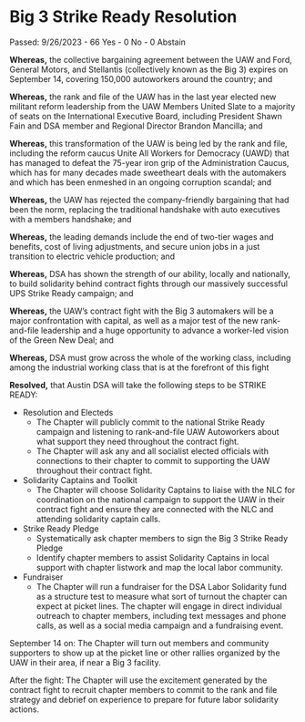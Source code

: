 # Big 3 Strike Ready Resolution
Passed: 9/26/2023 - 66 Yes - 0 No - 0 Abstain

**Whereas,** the collective bargaining agreement between the UAW and Ford, General Motors, and Stellantis (collectively known as the Big 3) expires on September 14, covering 150,000 autoworkers around the country; and

**Whereas,** the rank and file of the UAW has in the last year elected new militant reform leadership from the UAW Members United Slate to a majority of seats on the International Executive Board, including President Shawn Fain and DSA member and Regional Director Brandon Mancilla; and

**Whereas,** this transformation of the UAW is being led by the rank and file, including the reform caucus Unite All Workers for Democracy (UAWD) that has managed to defeat the 75-year iron grip of the Administration Caucus, which has for many decades made sweetheart deals with the automakers and which has been enmeshed in an ongoing corruption scandal; and 

**Whereas,** the UAW has rejected the company-friendly bargaining that had been the norm, replacing the traditional handshake with auto executives with a members handshake; and 

**Whereas,** the leading demands include the end of two-tier wages and benefits, cost of living adjustments, and secure union jobs in a just transition to electric vehicle production; and

**Whereas,** DSA has shown the strength of our ability, locally and nationally, to build solidarity behind contract fights through our massively successful UPS Strike Ready campaign; and

**Whereas,** the UAW’s contract fight with the Big 3 automakers will be a major confrontation with capital, as well as a major test of the new rank-and-file leadership and a huge opportunity to advance a worker-led vision of the Green New Deal; and

**Whereas,** DSA must grow across the whole of the working class, including among the industrial working class that is at the forefront of this fight

**Resolved,** that Austin DSA will take the following steps to be STRIKE READY: 
- Resolution and Electeds
    - The Chapter will publicly commit to the national Strike Ready campaign and listening to rank-and-file UAW Autoworkers about what support they need throughout the contract fight. 
    - The Chapter will ask any and all socialist elected officials with connections to their chapter to commit to supporting the UAW throughout their contract fight.
- Solidarity Captains and Toolkit
    - The Chapter will choose Solidarity Captains to liaise with the NLC for coordination on the national campaign to support the UAW in their contract fight and ensure they are connected with the NLC and attending solidarity captain calls.
- Strike Ready Pledge
    - Systematically ask chapter members to sign the Big 3 Strike Ready Pledge
    - Identify chapter members to assist Solidarity Captains in local support with chapter listwork and map the local labor community.
- Fundraiser
    - The Chapter will run a fundraiser for the DSA Labor Solidarity fund as a structure test to measure what sort of turnout the chapter can expect at picket lines. The chapter will engage in direct individual outreach to chapter members, including text messages and phone calls, as well as a social media campaign and a fundraising event. 

September 14 on: The Chapter will turn out members and community supporters to show up at the picket line or other rallies organized by the UAW in their area, if near a Big 3 facility.

After the fight: The Chapter will use the excitement generated by the contract fight to recruit chapter members to commit to the rank and file strategy and debrief on experience to prepare for future labor solidarity actions.  
